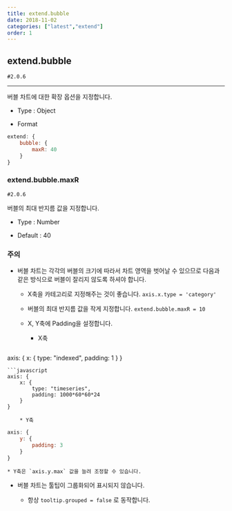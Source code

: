 ```yaml
---
title: extend.bubble
date: 2018-11-02
categories: ["latest","extend"]
order: 1
---
```


## extend.bubble

`#2.0.6`

---

버블 차트에 대한 확장 옵션을 지정합니다.


* Type : Object

* Format
```javascript
extend: {
	bubble: {
		maxR: 40
	}
}
```


### extend.bubble.maxR

`#2.0.6`

버블의 최대 반지름 값을 지정합니다.

* Type : Number

* Default : 40

### 주의 

* 버블 차트는 각각의 버블의 크기에 따라서 차트 영역을 벗어날 수 있으므로 다음과 같은 방식으로 버블이 잘리지 않도록 하셔야 합니다.

	* X축을 카테고리로 지정해주는 것이 좋습니다. `axis.x.type = 'category'`

	* 버블의 최대 반지름 값을 작게 지정합니다. `extend.bubble.maxR = 10`

	* X, Y축에 Padding을 설정합니다.

		* X축
	```javascript
axis: {
	x: {
		type: "indexed",
		padding: 1
	}
}
```
```javascript
axis: {
	x: {
		type: "timeseries",
		padding: 1000*60*60*24
	}
}
```

		* Y축
```javascript
axis: {
	y: {
		padding: 3
	}
}
```

	* Y축은 `axis.y.max` 값을 늘려 조정할 수 있습니다.

* 버블 차트는 툴팁이 그룹화되어 표시되지 않습니다. 

	* 항상 `tooltip.grouped = false` 로 동작합니다.
